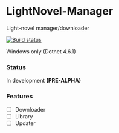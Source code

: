 # LightNovel-Manager
Light-novel manager/downloader

[![Build status](https://ci.appveyor.com/api/projects/status/ipd8o4e488nfrda4?svg=true)](https://ci.appveyor.com/project/gmastergreatee/lightnovel-manager)

Windows only (Dotnet 4.6.1)

### Status
In development __(PRE-ALPHA)__

### Features
- [ ] Downloader
- [ ] Library
- [ ] Updater
